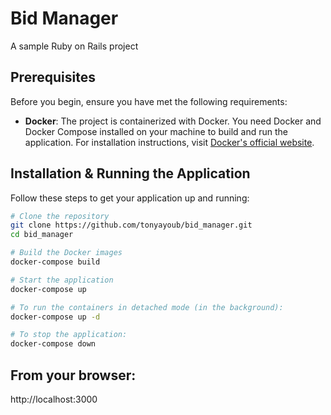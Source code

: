 # Bid Manager

A sample Ruby on Rails project

## Prerequisites

Before you begin, ensure you have met the following requirements:

- **Docker**: The project is containerized with Docker. You need Docker and Docker Compose installed on your machine to build and run the application. For installation instructions, visit [Docker's official website](https://www.docker.com/get-started).

## Installation & Running the Application

Follow these steps to get your application up and running:

```bash
# Clone the repository
git clone https://github.com/tonyayoub/bid_manager.git
cd bid_manager

# Build the Docker images
docker-compose build

# Start the application
docker-compose up

# To run the containers in detached mode (in the background):
docker-compose up -d

# To stop the application:
docker-compose down
```

## From your browser:
http://localhost:3000